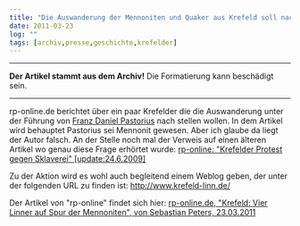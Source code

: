 ```yaml
---
title: "Die Auswanderung der Mennoniten und Quaker aus Krefeld soll nachgestellt werden."
date: 2011-03-23
log: ""
tags: [archiv,presse,geschichte,krefelder]
---
```

<hr><b>Der Artikel stammt aus dem Archiv!</b> Die Formatierung kann beschädigt sein.<hr>

rp-online.de berichtet über ein paar Krefelder die die Auswanderung unter der Führung von <a href="http://de.wikipedia.org/wiki/Franz_Daniel_Pastorius">Franz Daniel Pastorius</a> nach stellen wollen. In dem Artikel wird behauptet Pastorius sei Mennonit gewesen. Aber ich glaube da liegt der Autor falsch.  An der Stelle noch mal der Verweis auf einen älteren Artikel wo genau diese Frage erhörtet wurde: <a href="http://www.the-independent-friend.de/?q=node/426">rp-online: "Krefelder Protest gegen Sklaverei" [update:24.6.2009]</a>

Zu der Aktion wird es wohl auch begleitend einem Weblog geben, der unter der folgenden URL zu finden ist: http://www.krefeld-linn.de/

Der Artikel von "rp-online" findet sich hier: <a href="http://www.rp-online.de/niederrheinsued/krefeld/nachrichten/Vier-Linner-auf-Spur-der-Mennoniten_aid_978794.html">rp-online.de, "Krefeld: Vier Linner auf Spur der Mennoniten", von Sebastian Peters, 23.03.2011</a>




